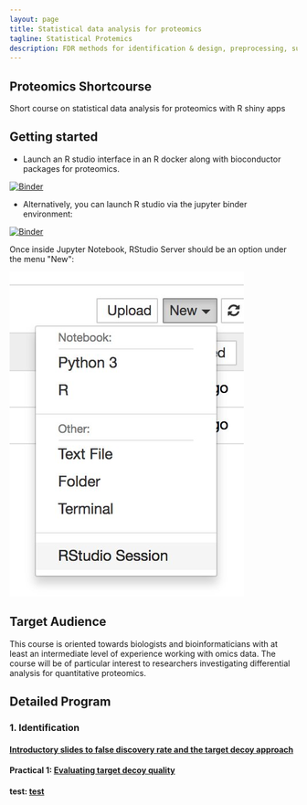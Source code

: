```yaml
---
layout: page
title: Statistical data analysis for proteomics
tagline: Statistical Protemics
description: FDR methods for identification & design, preprocessing, summarization and differential analysis of label free quantitative proteomics data
---
```


## Proteomics Shortcourse

Short course on statistical data analysis for proteomics with R shiny apps

## Getting started

- Launch an R studio interface in an R docker along with bioconductor packages for proteomics.

[![Binder](http://mybinder.org/badge.svg)](http://mybinder.org/v2/gh/statOmics/proteomicsShortCourse/master?urlpath=rstudio)

- Alternatively, you can launch R studio via the jupyter binder environment:

[![Binder](http://mybinder.org/badge.svg)](http://mybinder.org/v2/gh/statOmics/proteomicsShortCourse/master)

Once inside Jupyter Notebook, RStudio Server should be an option under the menu
"New":

![](img/rstudio-session.jpg)

## Target Audience
This course is oriented towards biologists and bioinformaticians with at least an intermediate level of experience working with omics data. The course will be of particular interest to researchers investigating differential analysis for quantitative proteomics.

## Detailed Program
### 1. Identification
#### [Introductory slides to false discovery rate and the target decoy approach](assets/1_Identification_Evaluation_Target_Decoy_Approach.pdf)


#### Practical 1: [Evaluating target decoy quality](pages/Identification.md)

#### test: [test](pages/test.md)
